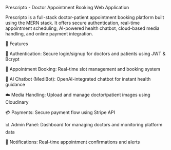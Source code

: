Prescripto - Doctor Appointment Booking Web Application

Prescripto is a full-stack doctor-patient appointment booking platform built using the MERN stack. It offers secure authentication, real-time appointment scheduling, AI-powered health chatbot, cloud-based media handling, and online payment integration.

🚀 Features

🔐 Authentication: Secure login/signup for doctors and patients using JWT & Bcrypt

📅 Appointment Booking: Real-time slot management and booking system

💬 AI Chatbot (MediBot): OpenAI-integrated chatbot for instant health guidance

☁️ Media Handling: Upload and manage doctor/patient images using Cloudinary

💳 Payments: Secure payment flow using Stripe API

📊 Admin Panel: Dashboard for managing doctors and monitoring platform data

📩 Notifications: Real-time appointment confirmations and alerts

